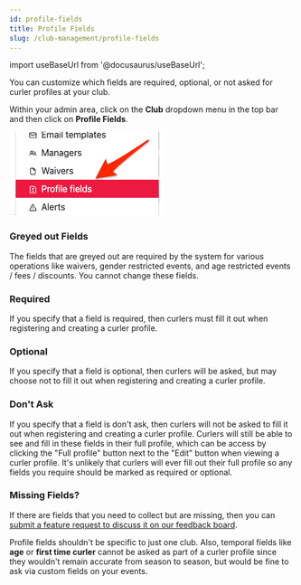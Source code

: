```yaml
---
id: profile-fields
title: Profile Fields
slug: /club-management/profile-fields
---
```

import useBaseUrl from '@docusaurus/useBaseUrl';

You can customize which fields are required, optional, or not asked for curler profiles at your club.

Within your admin area, click on the **Club** dropdown menu in the top bar and then click on **Profile Fields**.

![Settings Navigation](/img/docs/club-management/profile-fields/navigation.png)

### Greyed out Fields

The fields that are greyed out are required by the system for various operations like waivers, gender restricted events, and age restricted events / fees / discounts.
You cannot change these fields.

### Required

If you specify that a field is required, then curlers must fill it out when registering and creating a curler profile.

### Optional

If you specify that a field is optional, then curlers will be asked, but may choose not to fill it out when registering and creating a curler profile.

### Don't Ask

If you specify that a field is don't ask, then curlers will not be asked to fill it out when registering and creating a curler profile.
Curlers will still be able to see and fill in these fields in their full profile, which can be access by clicking the "Full profile" button next to the "Edit" button when viewing a curler profile.
It's unlikely that curlers will ever fill out their full profile so any fields you require should be marked as required or optional.

### Missing Fields?

If there are fields that you need to collect but are missing, then you can [submit a feature request to discuss it on our feedback board](https://curling.canny.io/).

Profile fields shouldn't be specific to just one club.
Also, temporal fields like **age** or **first time curler** cannot be asked as part of a curler profile since they wouldn't remain accurate from season to season, but would be fine to ask via custom fields on your events.
